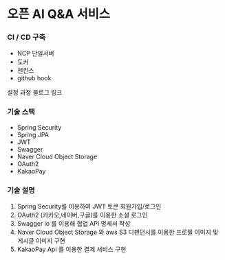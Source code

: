 # 오픈 AI Q&A 서비스

### CI / CD 구축
- NCP 단일서버
- 도커
- 젠킨스
- github hook

설정 과정 블로그 링크

### 기술 스택
- Spring Security
- Spring JPA
- JWT
- Swagger
- Naver Cloud Object Storage
- OAuth2
- KakaoPay 

### 기술 설명
1. Spring Security를 이용하여 JWT 토큰 회원가입/로그인
2. OAuth2 (카카오,네이버,구글)를 이용한 소셜 로그인
3. Swagger io 를 이용해 협업 API 명세서 작성
4. Naver Cloud Object Storage 와 aws S3 디펜던시를 이용한 프로필 이미지 및 게시글 이미지 구현
5. KakaoPay Api 를 이용한 결제 서비스 구현

